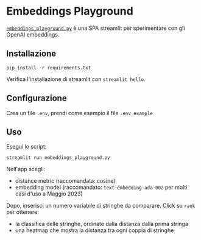 # Embeddings Playground

[`embeddings_playground.py`](embeddings_playground.py) è una SPA streamlit per sperimentare con gli OpenAI embeddings.

## Installazione

`pip install -r requirements.txt`

Verifica l'installazione di streamlit con `streamlit hello`.

## Configurazione

Crea un file `.env`, prendi come esempio il file `.env_example`

## Uso

Esegui lo script:

`streamlit run embeddings_playground.py`

Nell'app scegli:
- distance metric (raccomandata: cosine)
- embedding model (raccomandato: `text-embedding-ada-002` per molti casi d'uso a Maggio 2023)

Dopo, inserisci un numero variabile di stringhe da comparare.
Click su `rank` per ottenere:
- la classifica delle stringhe, ordinate dalla distanza dalla prima stringa
- una heatmap che mostra la distanza tra ogni coppia di stringhe